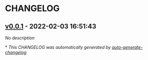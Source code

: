 # CHANGELOG

## [v0.0.1](https://github.com/tomarv2/terraform-azure-vnet/releases/tag/v0.0.1) - 2022-02-03 16:51:43

*No description*

\* *This CHANGELOG was automatically generated by [auto-generate-changelog](https://github.com/BobAnkh/auto-generate-changelog)*
